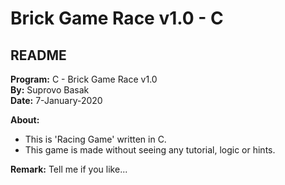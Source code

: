 # Brick Game Race v1.0 - C

## README

**Program:** C - Brick Game Race v1.0\
**By:** Suprovo Basak\
**Date:** 7-January-2020

**About:**
- This is 'Racing Game' written in C.
- This game is made without seeing any tutorial, logic or hints.

**Remark:** Tell me if you like...
